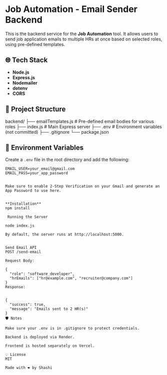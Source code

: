 # Job Automation - Email Sender Backend

This is the backend service for the **Job Automation** tool. It allows users to send job application emails to multiple HRs at once based on selected roles, using pre-defined templates.

## 🌐 Tech Stack

- **Node.js**
- **Express.js**
- **Nodemailer**
- **dotenv**
- **CORS**

## 📁 Project Structure

backend/
├── emailTemplates.js # Pre-defined email bodies for various roles
├── index.js # Main Express server
├── .env # Environment variables (not committed)
├── .gitignore
└── package.json


## 🔐 Environment Variables

Create a `.env` file in the root directory and add the following:

```env
EMAIL_USER=your_email@gmail.com
EMAIL_PASS=your_app_password


Make sure to enable 2-Step Verification on your Gmail and generate an App Password to use here.


**Installation**
npm install

 Running the Server

node index.js

By default, the server runs at http://localhost:5000.


Send Email API
POST /send-email

Request Body:

{
  "role": "software_developer",
  "hrEmails": ["hr@example.com", "recruiter@company.com"]
}
Response:


{
  "success": true,
  "message": "Emails sent to 2 HR(s)"
}
🛡️ Notes

Make sure your .env is in .gitignore to protect credentials.

Backend is deployed via Render.

Frontend is hosted separately on Vercel.

💡 License
MIT

Made with ❤️ by Shashi


